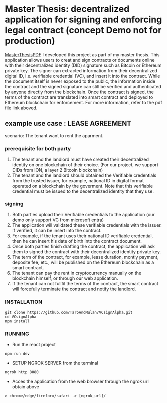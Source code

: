 # Master Thesis: decentralized application for signing and enforcing legal contract (concept Demo not for production)
[MasterThesisPDF](/approved_thesis_yosnai_Redacted.pdf)
I developed this project as part of my master thesis. This application allows users to creat and sign contracts or documents online with their decentralized identity (DID) signature such as Bitcoin or Ethereum private key. The signer can extracted information from their decentralized digital ID, i.e. verifiable credential (VC), and insert it into the contract. While the document itself is never exposed to the public, the information inside the contract and the signed signature can still be verified and authenticated by anyone directly from the blockchain. Once the contract is signed, the terms of the contract are translated into smart contract and deployed to Ethereum blockchain for enforcement. For more information, refer to the pdf file link aboved.

## example use case : LEASE AGREEMENT
scenario: The tenant want to rent the aparment.
### prerequisite for both party
1. The tenant and the landlord must have created their decentralized identity on one blockchain of their choice. (For our project, we support DIDs from ION, a layer 2 Bitcoin blockchain)
2. The tenant and the landlord should obtained the Verifiable credentials from the trusted issuer, for example, national ID in digital format operated on a blockchain by the goverment. Note that this verifiable credential must be issued to the decentralized identity that they use.
### signing
1. Both parties upload their Verifiable credentials to the application (our demo only support VC from microsoft entra)
2. The application will validated these verifiable credentials with the issuer. If verified, it can be insert into the contract.
3. For example, if the tenant uses their national ID verifiable credential, then he can insert his date of birth into the contract document. 
4. Once both parties finish drafting the contract, the application will ask them to signed the contract with their decentralized identity private key.
5. The term of the contract, for example, lease duration, montly payment, deposite fee, etc., will be published on the Ethereum blockchain as a smart contract.
6. The tenant can pay the rent in cryptocurrency manually on the blockchain himself, or through our web application.
7. If the tenant can not fullfil the terms of the contract, the smart contract will forcefully terminate the contract and notify the landlord.

### INSTALLATION
```
git clone https://github.com/TaroAndMulan/VCsignAlpha.git
cd VCsignAlpha
npm install
```

### RUNNING

* Run the react project
```
npm run dev 
```

* SETUP NGROK SERVER from the terminal
```
ngrok http 8080
```

* Acces the application from the web browser through the ngrok url obtain above

```
> chrome/edge/fireforx/safari -> [ngrok_url]/ 
```



